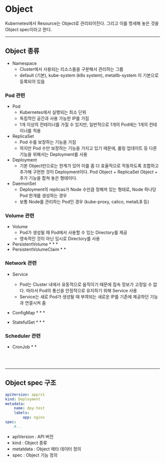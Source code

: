 # Object
Kubernetes에서 Resource는 Object로 관리되어진다. 그리고 이를 명세해 놓은 것을 Object spec이라고 한다.
</br>

---
## Object 종류
* Namespace
    * Cluster에서 사용되는 리소스들을 구분해서 관리하는 그룹
    * default (기본), kube-system (k8s system), metallb-system 이 기본으로 등록되어 있음

### Pod 관련
* Pod
    * Kubernetes에서 실행되는 최소 단위
    * 독립적인 공간과 사용 가능한 IP를 가짐
    * 1개 이상의 컨테이너를 가질 수 있지만, 일반적으로 1개의 Pod에는 1개의 컨테이너를 적용
* ReplicaSet
    * Pod 수를 보장하는 기능을 가짐
    * 하지만 Pod 수만 보장하는 기능을 가지고 있기 때문에, 롤링 업데이트 등 다른 기능을 위해서는 Deployment를 사용
* Deployment
    * 기본 Object만으로는 한계가 있어 이를 좀 더 효율적으로 작동하도록 조합하고 추가해 구현한 것이 Deployment이다. Pod Object + ReplicaSet Object + 추가 기능을 합쳐 놓은 형태이다.
* DaemonSet
    * Deployment의 replicas가 Node 수만큼 정해져 있는 형태로, Node 하나당 Pod 한개를 생성하는 경우
    * 보통 Node를 관리하는 Pod인 경우 (kube-proxy, calico, metalLB 등)

### Volume 관련
* Volume
    * Pod가 생성될 때 Pod에서 사용할 수 있는 Directory를 제공
    * 영속적인 것이 아닌 임시로 Directory를 사용
* PersistentVolume
    * 
    * 
    * 
* PersistentVolumeClaim
    * 
    * 


### Network 관련
* Service
    * Pod는 Cluster 내에서 유동적으로 움직이기 때문에 접속 정보가 고정일 수 없다. 따라서 Pod의 통신을 안정적으로 유지하기 위해 Service 사용
    * Service는 새로 Pod가 생성될 때 부여되는 새로운 IP를 기존에 제공하던 기능과 연결시켜 줌

* ConfigMap
    * 
    * 
    * 
* StatefulSet
    * 
    * 
    * 

### Scheduler 관련
* CronJob
    * 
    * 
</br>
</br>


---
## Object spec 구조
```yaml
apiVersion: app/v1
kind: Deployment
metadata:
    name: dpy-test
    labels:
        app: nginx
spec:
    #...
```
* apiVersion : API 버전
* kind : Object 종류
* metatdata : Object 메타 데이터 정의
* spec : Object 기능 정의
</br>
</br>


